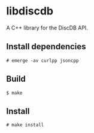 # libdiscdb
A C++ library for the DiscDB API.

## Install dependencies
```
# emerge -av curlpp jsoncpp
```

## Build
```
$ make
```

## Install
```
# make install
```